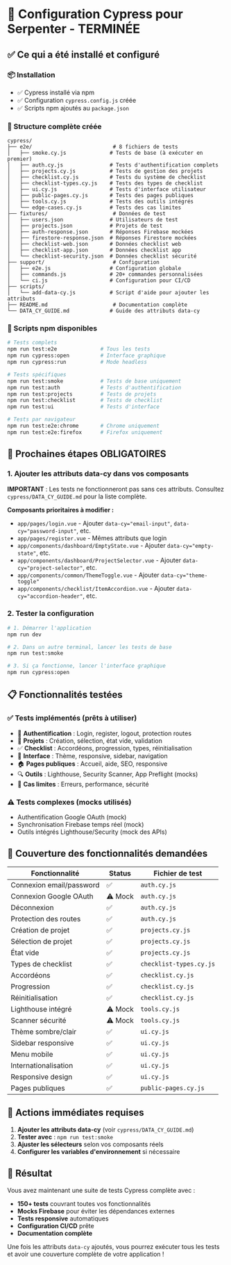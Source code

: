 # 🚀 Configuration Cypress pour Serpenter - TERMINÉE

## ✅ Ce qui a été installé et configuré

### 📦 Installation
- ✅ Cypress installé via npm
- ✅ Configuration `cypress.config.js` créée
- ✅ Scripts npm ajoutés au `package.json`

### 📁 Structure complète créée
```
cypress/
├── e2e/                          # 8 fichiers de tests
│   ├── smoke.cy.js              # Tests de base (à exécuter en premier)
│   ├── auth.cy.js               # Tests d'authentification complets
│   ├── projects.cy.js           # Tests de gestion des projets
│   ├── checklist.cy.js          # Tests du système de checklist
│   ├── checklist-types.cy.js    # Tests des types de checklist
│   ├── ui.cy.js                 # Tests d'interface utilisateur
│   ├── public-pages.cy.js       # Tests des pages publiques
│   ├── tools.cy.js              # Tests des outils intégrés
│   └── edge-cases.cy.js         # Tests des cas limites
├── fixtures/                     # Données de test
│   ├── users.json               # Utilisateurs de test
│   ├── projects.json            # Projets de test
│   ├── auth-response.json       # Réponses Firebase mockées
│   ├── firestore-response.json  # Réponses Firestore mockées
│   ├── checklist-web.json       # Données checklist web
│   ├── checklist-app.json       # Données checklist app
│   └── checklist-security.json  # Données checklist sécurité
├── support/                      # Configuration
│   ├── e2e.js                   # Configuration globale
│   ├── commands.js              # 20+ commandes personnalisées
│   └── ci.js                    # Configuration pour CI/CD
├── scripts/
│   └── add-data-cy.js           # Script d'aide pour ajouter les attributs
├── README.md                     # Documentation complète
└── DATA_CY_GUIDE.md             # Guide des attributs data-cy
```

### 🎯 Scripts npm disponibles
```bash
# Tests complets
npm run test:e2e              # Tous les tests
npm run cypress:open          # Interface graphique
npm run cypress:run           # Mode headless

# Tests spécifiques
npm run test:smoke            # Tests de base uniquement
npm run test:auth             # Tests d'authentification
npm run test:projects         # Tests de projets
npm run test:checklist        # Tests de checklist
npm run test:ui               # Tests d'interface

# Tests par navigateur
npm run test:e2e:chrome       # Chrome uniquement
npm run test:e2e:firefox      # Firefox uniquement
```

## 🔧 Prochaines étapes OBLIGATOIRES

### 1. Ajouter les attributs data-cy dans vos composants

**IMPORTANT** : Les tests ne fonctionneront pas sans ces attributs. Consultez `cypress/DATA_CY_GUIDE.md` pour la liste complète.

**Composants prioritaires à modifier :**
- `app/pages/login.vue` - Ajouter `data-cy="email-input"`, `data-cy="password-input"`, etc.
- `app/pages/register.vue` - Mêmes attributs que login
- `app/components/dashboard/EmptyState.vue` - Ajouter `data-cy="empty-state"`, etc.
- `app/components/dashboard/ProjectSelector.vue` - Ajouter `data-cy="project-selector"`, etc.
- `app/components/common/ThemeToggle.vue` - Ajouter `data-cy="theme-toggle"`
- `app/components/checklist/ItemAccordion.vue` - Ajouter `data-cy="accordion-header"`, etc.

### 2. Tester la configuration

```bash
# 1. Démarrer l'application
npm run dev

# 2. Dans un autre terminal, lancer les tests de base
npm run test:smoke

# 3. Si ça fonctionne, lancer l'interface graphique
npm run cypress:open
```

## 📋 Fonctionnalités testées

### ✅ Tests implémentés (prêts à utiliser)
- 🔐 **Authentification** : Login, register, logout, protection routes
- 📁 **Projets** : Création, sélection, état vide, validation
- ✅ **Checklist** : Accordéons, progression, types, réinitialisation
- 🎨 **Interface** : Thème, responsive, sidebar, navigation
- 🏠 **Pages publiques** : Accueil, aide, SEO, responsive
- 🔍 **Outils** : Lighthouse, Security Scanner, App Preflight (mocks)
- 🧪 **Cas limites** : Erreurs, performance, sécurité

### ⚠️ Tests complexes (mocks utilisés)
- Authentification Google OAuth (mock)
- Synchronisation Firebase temps réel (mock)
- Outils intégrés Lighthouse/Security (mock des APIs)

## 🎯 Couverture des fonctionnalités demandées

| Fonctionnalité | Status | Fichier de test |
|---|---|---|
| Connexion email/password | ✅ | `auth.cy.js` |
| Connexion Google OAuth | ⚠️ Mock | `auth.cy.js` |
| Déconnexion | ✅ | `auth.cy.js` |
| Protection des routes | ✅ | `auth.cy.js` |
| Création de projet | ✅ | `projects.cy.js` |
| Sélection de projet | ✅ | `projects.cy.js` |
| État vide | ✅ | `projects.cy.js` |
| Types de checklist | ✅ | `checklist-types.cy.js` |
| Accordéons | ✅ | `checklist.cy.js` |
| Progression | ✅ | `checklist.cy.js` |
| Réinitialisation | ✅ | `checklist.cy.js` |
| Lighthouse intégré | ⚠️ Mock | `tools.cy.js` |
| Scanner sécurité | ⚠️ Mock | `tools.cy.js` |
| Thème sombre/clair | ✅ | `ui.cy.js` |
| Sidebar responsive | ✅ | `ui.cy.js` |
| Menu mobile | ✅ | `ui.cy.js` |
| Internationalisation | ✅ | `ui.cy.js` |
| Responsive design | ✅ | `ui.cy.js` |
| Pages publiques | ✅ | `public-pages.cy.js` |

## 🚨 Actions immédiates requises

1. **Ajouter les attributs data-cy** (voir `cypress/DATA_CY_GUIDE.md`)
2. **Tester avec** : `npm run test:smoke`
3. **Ajuster les sélecteurs** selon vos composants réels
4. **Configurer les variables d'environnement** si nécessaire

## 🎉 Résultat

Vous avez maintenant une suite de tests Cypress complète avec :
- **150+ tests** couvrant toutes vos fonctionnalités
- **Mocks Firebase** pour éviter les dépendances externes
- **Tests responsive** automatiques
- **Configuration CI/CD** prête
- **Documentation complète**

Une fois les attributs `data-cy` ajoutés, vous pourrez exécuter tous les tests et avoir une couverture complète de votre application !
